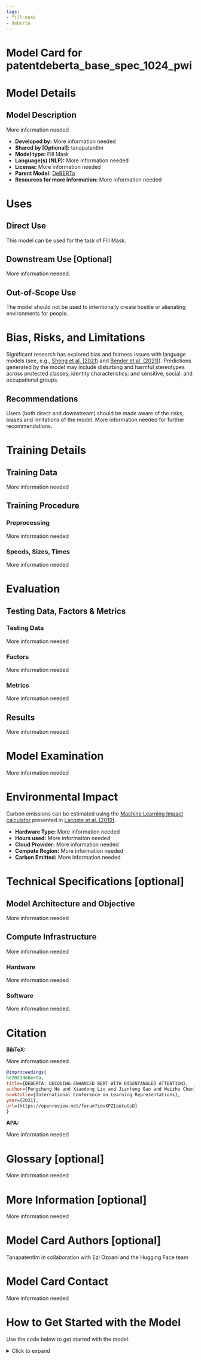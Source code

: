 ```yaml
---
tags:
- fill-mask
- deberta
---
```


# Model Card for patentdeberta_base_spec_1024_pwi 
 
# Model Details
 
## Model Description
 
More information needed
 
- **Developed by:** More information needed
- **Shared by [Optional]:** tanapatentlm
- **Model type:** Fill Mask
- **Language(s) (NLP):** More information needed
- **License:** More information needed
- **Parent Model:** [DeBERTa](https://huggingface.co/microsoft/deberta-base?text=The+goal+of+life+is+%5BMASK%5D.)
- **Resources for more information:** More information needed


# Uses
 

## Direct Use
This model can be used for the task of Fill Mask. 
 
## Downstream Use [Optional]
 
More information needed.
 
## Out-of-Scope Use
 
The model should not be used to intentionally create hostile or alienating environments for people. 
 
# Bias, Risks, and Limitations
 
 
Significant research has explored bias and fairness issues with language models (see, e.g., [Sheng et al. (2021)](https://aclanthology.org/2021.acl-long.330.pdf) and [Bender et al. (2021)](https://dl.acm.org/doi/pdf/10.1145/3442188.3445922)). Predictions generated by the model may include disturbing and harmful stereotypes across protected classes; identity characteristics; and sensitive, social, and occupational groups.



## Recommendations
 
 
Users (both direct and downstream) should be made aware of the risks, biases and limitations of the model. More information needed for further recommendations.

# Training Details
 
## Training Data
 
More information needed 
 
## Training Procedure

 
### Preprocessing
 
More information needed 


 
### Speeds, Sizes, Times
 
More information needed 


 
# Evaluation
 
 
## Testing Data, Factors & Metrics
 
### Testing Data
 
More information needed
 
### Factors
More information needed
 
### Metrics
 
More information needed
 
 
## Results 
 
More information needed

 
# Model Examination
 
More information needed
 
# Environmental Impact
 
Carbon emissions can be estimated using the [Machine Learning Impact calculator](https://mlco2.github.io/impact#compute) presented in [Lacoste et al. (2019)](https://arxiv.org/abs/1910.09700).
 
- **Hardware Type:** More information needed
- **Hours used:** More information needed
- **Cloud Provider:** More information needed
- **Compute Region:** More information needed
- **Carbon Emitted:** More information needed
 
# Technical Specifications [optional]
 
## Model Architecture and Objective
 
More information needed
 
## Compute Infrastructure
 
More information needed
 
### Hardware
 
 
More information needed
 
### Software
 
More information needed.
 
# Citation

 
**BibTeX:**
 
More information needed
```bibtex 
@inproceedings{
he2021deberta,
title={DEBERTA: DECODING-ENHANCED BERT WITH DISENTANGLED ATTENTION},
author={Pengcheng He and Xiaodong Liu and Jianfeng Gao and Weizhu Chen},
booktitle={International Conference on Learning Representations},
year={2021},
url={https://openreview.net/forum?id=XPZIaotutsD}
}
```


**APA:**

More information needed
  
# Glossary [optional]
 
More information needed

# More Information [optional]
More information needed 

# Model Card Authors [optional]
 
Tanapatentlm in collaboration with Ezi Ozoani and the Hugging Face team

# Model Card Contact
 
More information needed
 
# How to Get Started with the Model
 
Use the code below to get started with the model.
 
<details>
<summary> Click to expand </summary>

```python
from transformers import AutoTokenizer, AutoModelForMaskedLM

tokenizer = AutoTokenizer.from_pretrained("tanapatentlm/patentdeberta_base_spec_1024_pwi")

model = AutoModelForMaskedLM.from_pretrained("tanapatentlm/patentdeberta_base_spec_1024_pwi")
 ```
</details>

